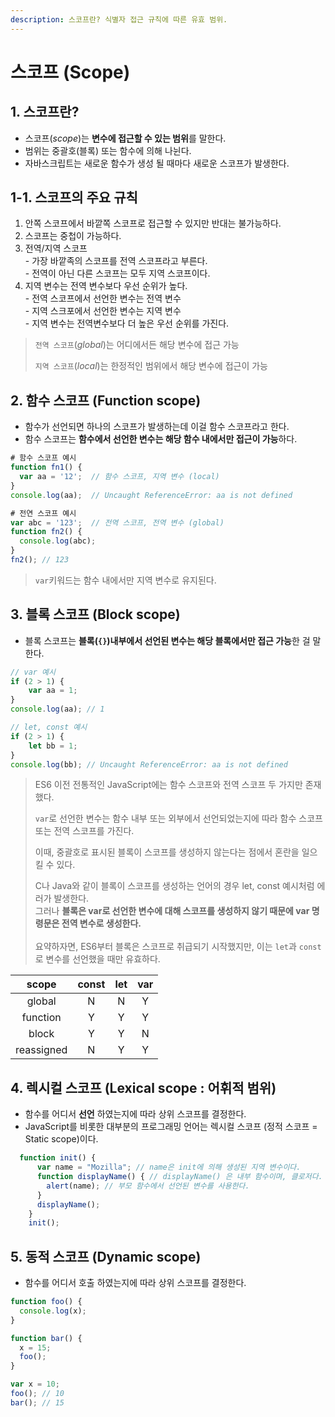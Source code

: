 ```yaml
---
description: 스코프란? 식별자 접근 규칙에 따른 유효 범위.
---
```


# 스코프 (Scope)

## 1. 스코프란?

* 스코프(_scope_)는 **변수에 접근할 수 있는 범위**를 말한다.
* 범위는 중괄호(블록) 또는 함수에 의해 나뉜다.
* 자바스크립트는 새로운 함수가 생성 될 때마다 새로운 스코프가 발생한다.

## 1-1. 스코프의 주요 규칙

1. 안쪽 스코프에서 바깥쪽 스코프로 접근할 수 있지만 반대는 불가능하다.
2. 스코프는 중첩이 가능하다.
3. 전역/지역 스코프\
   \- 가장 바깥족의 스코프를 전역 스코프라고 부른다.\
   \- 전역이 아닌 다른 스코프는 모두 지역 스코프이다.
4. 지역 변수는 전역 변수보다 우선 순위가 높다.\
   \- 전역 스코프에서 선언한 변수는 전역 변수\
   \- 지역 스크포에서 선언한 변수는 지역 변수\
   \- 지역 변수는 전역변수보다 더 높은 우선 순위를 가진다.

> `전역 스코프`(_global_)는 어디에서든 해당 변수에 접근 가능
>
> `지역 스코프`(_local_)는 한정적인 범위에서 해당 변수에 접근이 가능&#x20;

## 2. 함수 스코프 (Function scope)

* 함수가 선언되면 하나의 스코프가 발생하는데 이걸 함수 스코프라고 한다.
* 함수 스코프는 **함수에서 선언한 변수는 해당 함수 내에서만 접근이 가능**하다.

```javascript
# 함수 스코프 예시
function fn1() {
  var aa = '12';  // 함수 스코프, 지역 변수 (local)
}
console.log(aa);  // Uncaught ReferenceError: aa is not defined

# 전연 스코프 예시
var abc = '123';  // 전역 스코프, 전역 변수 (global)
function fn2() {
  console.log(abc);
}
fn2(); // 123
```

> `var`키워드는 함수 내에서만 지역 변수로 유지된다.

## 3. 블록 스코프 (Block scope)

* 블록 스코프는 **블록(`{}`)내부에서 선언된 변수는 해당 블록에서만 접근 가능**한 걸 말한다.

```javascript
// var 예시
if (2 > 1) {
    var aa = 1;
}
console.log(aa); // 1

// let, const 예시
if (2 > 1) {
    let bb = 1;
}
console.log(bb); // Uncaught ReferenceError: aa is not defined
```

> ES6 이전 전통적인 JavaScript에는 함수 스코프와 전역 스코프 두 가지만 존재했다.&#x20;
>
>
>
> `var`로 선언한 변수는 함수 내부 또는 외부에서 선언되었는지에 따라 함수 스코프 또는 전역 스코프를 가진다.&#x20;
>
> 이때, 중괄호로 표시된 블록이 스코프를 생성하지 않는다는 점에서 혼란을 일으킬 수 있다.
>
>
>
> C나 Java와 같이 블록이 스코프를 생성하는 언어의 경우 let, const 예시처럼 에러가 발생한다.\
> 그러나 **블록은 var로 선언한 변수에 대해 스코프를 생성하지 않기 때문에 var 명령문은 전역 변수로 생성한다.**\
> \
> 요약하자면, ES6부터 블록은 스코프로 취급되기 시작했지만, 이는 `let`과 `const`로 변수를 선언했을 때만 유효하다.

|    scope   | const | let | var |
| :--------: | :---: | :-: | :-: |
|   global   |   N   |  N  |  Y  |
|  function  |   Y   |  Y  |  Y  |
|    block   |   Y   |  Y  |  N  |
| reassigned |   N   |  Y  |  Y  |

## 4. 렉시컬 스코프 (Lexical scope : 어휘적 범위)

* 함수를 어디서 **선언** 하였는지에 따라 상위 스코프를 결정한다.
* JavaScript를 비롯한 대부분의 프로그래밍 언어는 렉시컬 스코프 (정적 스코프 = Static scope)이다.

```javascript
  function init() {
      var name = "Mozilla"; // name은 init에 의해 생성된 지역 변수이다.
      function displayName() { // displayName() 은 내부 함수이며, 클로저다.
        alert(name); // 부모 함수에서 선언된 변수를 사용한다.
      }
      displayName();
    }
    init();
```

## 5. 동적 스코프 (Dynamic scope)

* 함수를 어디서 호출 하였는지에 따라 상위 스코프를 결정한다.

```javascript
function foo() {
  console.log(x);
}

function bar() {
  x = 15;
  foo();
}

var x = 10;
foo(); // 10
bar(); // 15
```
